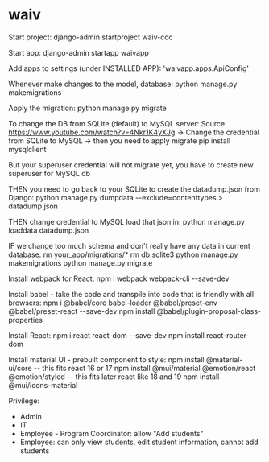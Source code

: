 # waiv

Start project:
django-admin startproject waiv-cdc

Start app:
django-admin startapp waivapp

Add apps to settings (under INSTALLED APP):
'waivapp.apps.ApiConfig'

Whenever make changes to the model, database:
python manage.py makemigrations

Apply the migration:
python manage.py migrate

To change the DB from SQLite (default) to MySQL server:
Source: https://www.youtube.com/watch?v=4Nkr1K4yXJg
-> Change the credential from SQLite to MySQL
-> then you need to apply migrate
pip install mysqlclient

But your superuser credential will not migrate yet, you have to create new superuser for MySQL db 

THEN you need to go back to your SQLite to create the datadump.json from Django:
python manage.py dumpdata --exclude=contenttypes > datadump.json

THEN change credential to MySQL load that json in:
python manage.py loaddata datadump.json

IF we change too much schema and don't really have any data in current database:
rm your_app/migrations/*
rm db.sqlite3
python manage.py makemigrations
python manage.py migrate

Install webpack for React:
npm i webpack webpack-cli --save-dev

Install babel - take the code and transpile into code that is friendly with all browsers:
npm i @babel/core babel-loader @babel/preset-env @babel/preset-react --save-dev
npm install @babel/plugin-proposal-class-properties

Install React:
npm i react react-dom --save-dev
npm install react-router-dom

Install material UI - prebuilt component to style:
npm install @material-ui/core -- this fits react 16 or 17
npm install @mui/material @emotion/react @emotion/styled -- this fits later react like 18 and 19
npm install @mui/icons-material


Privilege:
- Admin
- IT
- Employee - Program Coordinator: allow "Add students"
- Employee: can only view students, edit student information, cannot add students